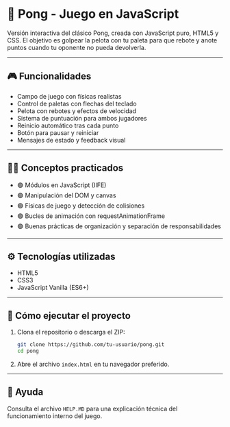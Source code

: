 # 🏓 Pong - Juego en JavaScript

Versión interactiva del clásico Pong, creada con JavaScript puro, HTML5 y CSS. El objetivo es golpear la pelota con tu paleta para que rebote y anote puntos cuando tu oponente no pueda devolverla.

---

## 🎮 Funcionalidades

- Campo de juego con físicas realistas
- Control de paletas con flechas del teclado
- Pelota con rebotes y efectos de velocidad
- Sistema de puntuación para ambos jugadores
- Reinicio automático tras cada punto
- Botón para pausar y reiniciar
- Mensajes de estado y feedback visual

---

## 🧑‍💻 Conceptos practicados

- 🟢 Módulos en JavaScript (IIFE)
- 🟢 Manipulación del DOM y canvas
- 🟢 Físicas de juego y detección de colisiones
- 🟢 Bucles de animación con requestAnimationFrame
- 🟢 Buenas prácticas de organización y separación de responsabilidades

---

## ⚙️ Tecnologías utilizadas

- HTML5
- CSS3
- JavaScript Vanilla (ES6+)

---

## 🚀 Cómo ejecutar el proyecto

1. Clona el repositorio o descarga el ZIP:
   ```bash
   git clone https://github.com/tu-usuario/pong.git
   cd pong
   ```
2. Abre el archivo `index.html` en tu navegador preferido.

---

## 📄 Ayuda

Consulta el archivo `HELP.MD` para una explicación técnica del funcionamiento interno del juego. 